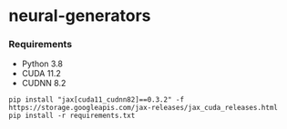 # neural-generators

### Requirements

* Python 3.8
* CUDA 11.2
* CUDNN 8.2

```
pip install "jax[cuda11_cudnn82]==0.3.2" -f https://storage.googleapis.com/jax-releases/jax_cuda_releases.html
pip install -r requirements.txt
```
